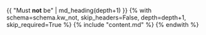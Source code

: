 {{ "Must **not** be" | md_heading(depth+1) }}
{% with schema=schema.kw_not, skip_headers=False, depth=depth+1, skip_required=True %}
    {% include "content.md" %}
{% endwith %}